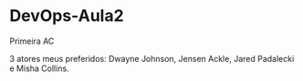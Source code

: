 # DevOps-Aula2
Primeira AC

3 atores meus preferidos: Dwayne Johnson, Jensen Ackle, Jared Padalecki e Misha Collins.
